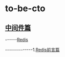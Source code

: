 # to-be-cto

[中间件篇](中间件篇)
---
------[Redis](中间件篇/redis/Redis.md)
    
--------------1.[Redis前言篇](中间件篇/redis/Redis前言篇.md)
